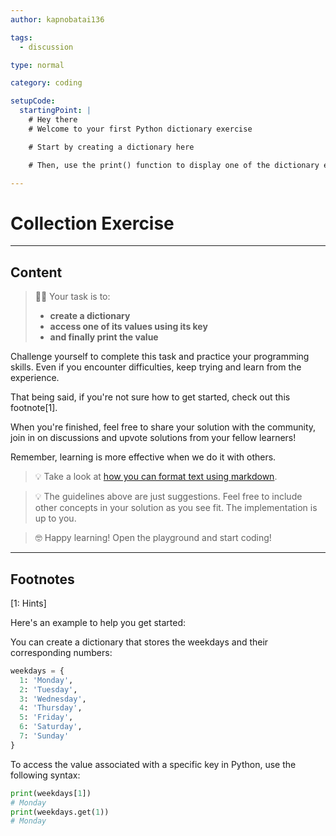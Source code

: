 ```yaml
---
author: kapnobatai136

tags:
  - discussion

type: normal

category: coding

setupCode:
  startingPoint: |
    # Hey there
    # Welcome to your first Python dictionary exercise

    # Start by creating a dictionary here

    # Then, use the print() function to display one of the dictionary elements

---
```


# Collection Exercise

---

## Content

> 👩‍💻 Your task is to:
> - **create a dictionary**
> - **access one of its values using its key**
> - **and finally print the value**

Challenge yourself to complete this task and practice your programming skills. Even if you encounter difficulties, keep trying and learn from the experience.

That being said, if you're not sure how to get started, check out this footnote[1].

When you're finished, feel free to share your solution with the community, join in on discussions and upvote solutions from your fellow learners!

Remember, learning is more effective when we do it with others.

> 💡 Take a look at [how you can format text using markdown](https://www.enki.com/glossary/general/markdown-formatting).

> 💡 The guidelines above are just suggestions. Feel free to include other concepts in your solution as you see fit. The implementation is up to you.

> 🤓 Happy learning! Open the playground and start coding!

---

## Footnotes

[1: Hints]

Here's an example to help you get started:

You can create a dictionary that stores the weekdays and their corresponding numbers:

```python
weekdays = {
  1: 'Monday',
  2: 'Tuesday',
  3: 'Wednesday',
  4: 'Thursday',
  5: 'Friday',
  6: 'Saturday',
  7: 'Sunday'
}
```


To access the value associated with a specific key in Python, use the following syntax:

```python
print(weekdays[1])
# Monday
print(weekdays.get(1))
# Monday
```

